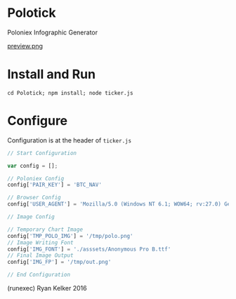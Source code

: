 # Polotick

Poloniex Infographic Generator

[preview.png]('preview.png')

# Install and Run

`cd Polotick; npm install; node ticker.js`

# Configure


Configuration is at the header of `ticker.js`

```javascript
// Start Configuration

var config = [];

// Poloniex Config
config['PAIR_KEY'] = 'BTC_NAV'

// Browser Config
config['USER_AGENT'] = 'Mozilla/5.0 (Windows NT 6.1; WOW64; rv:27.0) Gecko/20100101 Firefox/27.0'

// Image Config

// Temporary Chart Image
config['TMP_POLO_IMG'] = '/tmp/polo.png'
// Image Writing Font
config['IMG_FONT'] = './asssets/Anonymous Pro B.ttf'
// Final Image Output
config['IMG_FP'] = '/tmp/out.png'

// End Configuration
```

(runexec) Ryan Kelker 2016